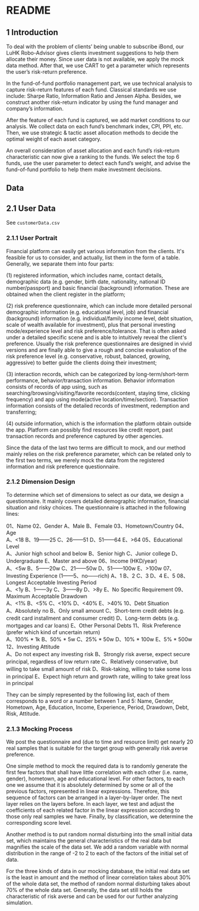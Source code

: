 # README

## 1 Introduction

To deal with the problem of clients’ being unable to subscribe iBond, our LuHK Robo-Advisor gives clients investment suggestions to help them allocate their money. Since user data is not available, we apply the mock data method. After that, we use CART to get a parameter which represents the user’s risk-return preference. 

 

In the fund-of-fund portfolio management part, we use technical analysis to capture risk-return features of each fund. Classical standards we use include: Sharpe Ratio, Information Ratio and Jensen Alpha. Besides, we construct another risk-return indicator by using the fund manager and company’s information. 

 

After the feature of each fund is captured, we add market conditions to our analysis. We collect data on each fund’s benchmark index, CPI, PPI, etc. Then, we use strategic & tactic asset allocation methods to decide the optimal weight of each asset category. 

 

An overall consideration of asset allocation and each fund’s risk-return characteristic can now give a ranking to the funds. We select the top 6 funds, use the user parameter to detect each fund’s weight, and advise the fund-of-fund portfolio to help them make investment decisions.



## Data

## 2.1 User Data

See `customerData.csv`

### 2.1.1 User Portrait

Financial platform can easily get various information from the clients. It's feasible for us to consider, and actually, list them in the form of a table. Generally, we separate them into four parts:

(1) registered information,
which includes name, contact details, demographic data (e.g. gender, birth date, nationality, national ID number/passport) and basic financial (background) information. These are obtained when the client register in the platform;

(2) risk preference questionnaire,
which can include more detailed personal demographic information (e.g. educational level, job) and financial (background) information (e.g. individual/family income level, debt situation, scale of wealth available for investment), plus that personal investing mode/experience level and risk preference/tolerance. That is often asked under a detailed specific scene and is able to intuitively reveal the client's preference. Usually the risk preference questionnaires are designed in vivid versions and are finally able to give a rough and concise evaluation of the risk preference level (e.g. conservative, robust, balanced, growing, aggressive) to better guide the clients doing their investment;

(3) interaction records,
which can be categorized by long-term/short-term performance, behavior/transaction information. Behavior information consists of records of app using, such as searching/browsing/visiting/favorite records(content, staying time, clicking frequency) and app using mode(active location/time/section). Transaction information consists of the detailed records of investment, redemption and transferring;

(4) outside information,
which is the information the platform obtain outside the app. Platform can possibly find resources like credit report, past transaction records and preference captured by other agencies.

Since the data of the last two terms are difficult to mock, and our method mainly relies on the risk preference parameter, which can be related only to the first two terms, we merely mock the data from the registered information and risk preference questionnaire.



### 2.1.2 Dimension Design

To determine which set of dimensions to select as our data, we design a questionnaire. It mainly covers detailed demographic information, financial situation and risky choices. The questionnaire is attached in the following lines:

01、Name
02、Gender
	A、Male
	B、Female
03、Hometown/Country
04、Age	
	A、<18
	B、19——25
	C、26——51
	D、51——64
	E、>64
05、Educational Level	
	A、Junior high school and below
	B、Senior high
	C、Junior college
	D、Undergraduate
	E、Master and above
06、Income (HKD/year)	
	A、<5w
	B、5——20w
	C、21——50w
	D、51——100w
	E、>100w
07、Investing Experience (1——5、no——rich)	
	A、1
	B、2
	C、3
	D、4
	E、5
08、Longest Acceptable Investing Period	
	A、<1y
	B、1——3y
	C、3——8y
	D、>8y
	E、No Specific Requirement
09、Maximum Acceptable Drawdown	
	A、<1%
	B、<5%
	C、<10%
	D、<40%
	E、>40%
10、Debt Situation	
	A、Absolutely no
	B、Only small amount
	C、Short-term credit debts (e.g. credit card installment and consumer credit)
	D、Long-term debts (e.g. mortgages and car loans)
	E、Other Personal Debts
11、Risk Preference (prefer which kind of uncertain return)	
	A、100% * 1k
	B、50% * 5w
	C、25% * 50w
	D、10% * 100w
	E、5% * 500w
12、Investing Attitude	
	A、Do not expect any investing risk
	B、Strongly risk averse, expect secure principal, regardless of low return rate
	C、Relatively conservative, but willing to take small amount of risk
	D、Risk-taking, willing to take some loss in principal
	E、Expect high return and growth rate, willing to take great loss in principal

They can be simply represented by the following list, each of them corresponds to a word or a number between 1 and 5:
Name, Gender, Hometown, Age, Education, Income, Experience, Period, Drawdown, Debt, Risk, Attitude.



### 2.1.3 Mocking Process

We post the questionnaire and (due to time and resource limit) get nearly 20 real samples that is suitable for the target group with generally risk averse preference.

One simple method to mock the required data is to randomly generate the first few factors that shall have little correlation with each other (i.e. name, gender), hometown, age and educational level. For other factors, to each one we assume that it is absolutely determined by some or all of the previous factors, represented in linear expressions. Therefore, this sequence of factors can be arranged in a layer-by-layer order. The next layer relies on the layers before. In each layer, we test and adjust the coefficients of each related factor in the linear expression according to those only real samples we have. Finally, by classification, we determine the corresponding score level.

Another method is to put random normal disturbing into the small initial data set, which maintains the general characteristics of the real data but magnifies the scale of the data set. We add a random variable with normal distribution in the range of -2 to 2 to each of the factors of the initial set of data.

For the three kinds of data in our mocking database, the initial real data set is the least in amount and the method of linear correlation takes about 30% of the whole data set, the method of random normal disturbing takes about 70% of the whole data set. Generally, the data set still holds the characteristic of risk averse and can be used for our further analyzing simulation.